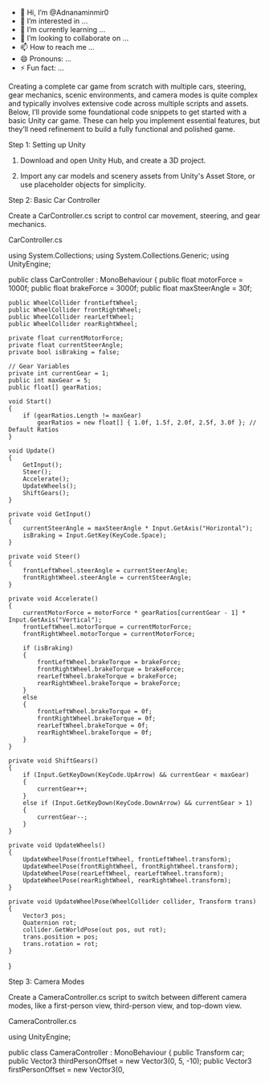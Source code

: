 - 👋 Hi, I’m @Adnanaminmir0
- 👀 I’m interested in ...
- 🌱 I’m currently learning ...
- 💞️ I’m looking to collaborate on ...
- 📫 How to reach me ...
- 😄 Pronouns: ...
- ⚡ Fun fact: ...

<!---
Adnanaminmir0/Adnanaminmir0 is a ✨ special ✨ repository because its `README.md` (this file) appears on your GitHub profile.
You can click the Preview link to take a look at your changes.
--->
Creating a complete car game from scratch with multiple cars, steering, gear mechanics, scenic environments, and camera modes is quite complex and typically involves extensive code across multiple scripts and assets. Below, I’ll provide some foundational code snippets to get started with a basic Unity car game. These can help you implement essential features, but they’ll need refinement to build a fully functional and polished game.

Step 1: Setting up Unity

1. Download and open Unity Hub, and create a 3D project.


2. Import any car models and scenery assets from Unity's Asset Store, or use placeholder objects for simplicity.



Step 2: Basic Car Controller

Create a CarController.cs script to control car movement, steering, and gear mechanics.

CarController.cs

using System.Collections;
using System.Collections.Generic;
using UnityEngine;

public class CarController : MonoBehaviour
{
    public float motorForce = 1000f;
    public float brakeForce = 3000f;
    public float maxSteerAngle = 30f;

    public WheelCollider frontLeftWheel;
    public WheelCollider frontRightWheel;
    public WheelCollider rearLeftWheel;
    public WheelCollider rearRightWheel;

    private float currentMotorForce;
    private float currentSteerAngle;
    private bool isBraking = false;

    // Gear Variables
    private int currentGear = 1;
    public int maxGear = 5;
    public float[] gearRatios;

    void Start()
    {
        if (gearRatios.Length != maxGear)
            gearRatios = new float[] { 1.0f, 1.5f, 2.0f, 2.5f, 3.0f }; // Default Ratios
    }

    void Update()
    {
        GetInput();
        Steer();
        Accelerate();
        UpdateWheels();
        ShiftGears();
    }

    private void GetInput()
    {
        currentSteerAngle = maxSteerAngle * Input.GetAxis("Horizontal");
        isBraking = Input.GetKey(KeyCode.Space);
    }

    private void Steer()
    {
        frontLeftWheel.steerAngle = currentSteerAngle;
        frontRightWheel.steerAngle = currentSteerAngle;
    }

    private void Accelerate()
    {
        currentMotorForce = motorForce * gearRatios[currentGear - 1] * Input.GetAxis("Vertical");
        frontLeftWheel.motorTorque = currentMotorForce;
        frontRightWheel.motorTorque = currentMotorForce;

        if (isBraking)
        {
            frontLeftWheel.brakeTorque = brakeForce;
            frontRightWheel.brakeTorque = brakeForce;
            rearLeftWheel.brakeTorque = brakeForce;
            rearRightWheel.brakeTorque = brakeForce;
        }
        else
        {
            frontLeftWheel.brakeTorque = 0f;
            frontRightWheel.brakeTorque = 0f;
            rearLeftWheel.brakeTorque = 0f;
            rearRightWheel.brakeTorque = 0f;
        }
    }

    private void ShiftGears()
    {
        if (Input.GetKeyDown(KeyCode.UpArrow) && currentGear < maxGear)
        {
            currentGear++;
        }
        else if (Input.GetKeyDown(KeyCode.DownArrow) && currentGear > 1)
        {
            currentGear--;
        }
    }

    private void UpdateWheels()
    {
        UpdateWheelPose(frontLeftWheel, frontLeftWheel.transform);
        UpdateWheelPose(frontRightWheel, frontRightWheel.transform);
        UpdateWheelPose(rearLeftWheel, rearLeftWheel.transform);
        UpdateWheelPose(rearRightWheel, rearRightWheel.transform);
    }

    private void UpdateWheelPose(WheelCollider collider, Transform trans)
    {
        Vector3 pos;
        Quaternion rot;
        collider.GetWorldPose(out pos, out rot);
        trans.position = pos;
        trans.rotation = rot;
    }
}

Step 3: Camera Modes

Create a CameraController.cs script to switch between different camera modes, like a first-person view, third-person view, and top-down view.

CameraController.cs

using UnityEngine;

public class CameraController : MonoBehaviour
{
    public Transform car;
    public Vector3 thirdPersonOffset = new Vector3(0, 5, -10);
    public Vector3 firstPersonOffset = new Vector3(0,


